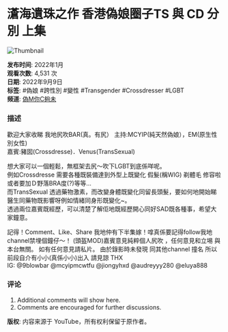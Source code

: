 # 濸海遺珠之作 香港偽娘圈子TS 與 CD 分別 上集

![Thumbnail](https://i.ytimg.com/vi/Rw_aVnlp0JY/hqdefault.jpg?sqp=-oaymwEmCKgBEF5IWvKriqkDGQgBFQAAiEIYAdgBAeIBCggYEAIYBjgBQAE=&rs=AOn4CLDhuJD0X0jP54NHfcAG4RDwXva05Q)

**发布时间**: 2022年1月  
**观看次数**: 4,531 次  
**日期**: 2022年9月9日  
**标签**: #偽娘 #跨性別 #變性 #Transgender #Crossdresser #LGBT  
**频道**: [偽M你C夠未](https://www.youtube.com/channel/UCEgQU8INe_F5mbOkxXVEkxw)

### 描述

歡迎大家收睇 我地尻吹BAR(真。有尻） 
主持:MCYIP(純天然偽娘），EM(原生性別女性)  
嘉賓:豬囡(Crossdresse)．Venus(TransSexual)

想大家可以一個輕鬆，無框架去尻～吹下LGBT到底係咩呢。  
例如Crossdresse 需要各種既裝備達到外型上既變化 假髮(稱WIG) 剃體毛 修容啦 或者要加Ｄ野落BRA度(?)等等...  
而TransSexual 透過藥物激素，而改變身體既變化同留長頭髮，要如何地開始睇醫生同藥物既影響呀例如情緒同身形既變化~。  
透過兩位嘉賓既經歷，可以清楚了解佢地既經歷開心同好SAD既各種事，希望大家鐘意。

記得！Comment、Like、Share 我地仲有下半集嫁！嗱真係要記得follow我地channel禁埋個鐘仔～！ 
(頭盔MOD)嘉賓意見純粹個人尻吹 ，任何意見和立埸 與本台無關。 
如有任何意見請私片。 
由於錄影時未發現 同其他channel 撞名 所以前段自介有小小(真係小小)出入 請見諒 THX   
 IG: @9blowbar @mcyipmcwtfu @jiongyhxd @audreyyy280 @eluya888

### 评论
1. Additional comments will show here.
2. Comments are encouraged for further discussions.

**版权**: 内容来源于 YouTube，所有权利保留于原作者。
<!-- tcd_original_link https://www.youtube.com/watch?v=QctIayYqKLM -->
